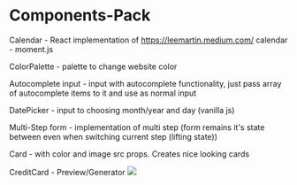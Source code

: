 # Components-Pack


Calendar - React implementation of https://leemartin.medium.com/ calendar - moment.js

ColorPalette - palette to change website color

Autocomplete input - input with autocomplete functionality, just pass array of autocomplete items to it and use as normal input

DatePicker - input to choosing month/year and day (vanilla js)

Multi-Step form - implementation of multi step (form remains it's state between even when switching current step (lifting state))

Card - with color and image src props. Creates nice looking cards

CreditCard - Preview/Generator 
 <img src="https://i.imgur.com/CnjzLQ3.gif"/>


